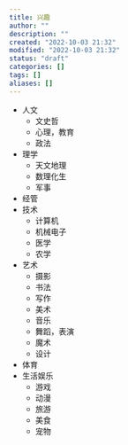 ```yaml
---
title: 兴趣
author: ""
description: ""
created: "2022-10-03 21:32"
modified: "2022-10-03 21:32"
status: "draft"
categories: []
tags: []
aliases: []
---
```


- 人文
    - 文史哲
    - 心理，教育
    - 政法
- 理学
    - 天文地理
    - 数理化生
    - 军事
- 经管
- 技术
    - 计算机
    - 机械电子
    - 医学
    - 农学
- 艺术
    - 摄影
    - 书法
    - 写作
    - 美术
    - 音乐
    - 舞蹈，表演
    - 魔术
    - 设计
- 体育
- 生活娱乐
    - 游戏
    - 动漫
    - 旅游
    - 美食
    - 宠物